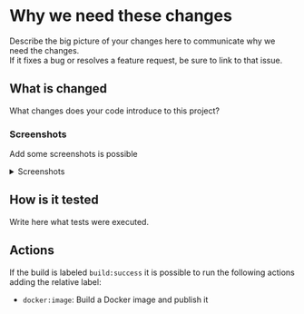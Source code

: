 # Why we need these changes

Describe the big picture of your changes here to communicate why we need the changes.  
If it fixes a bug or resolves a feature request, be sure to link to that issue.

## What is changed

What changes does your code introduce to this project?

### Screenshots

Add some screenshots is possible

<details>
<summary>Screenshots</summary>

</details>

## How is it tested

Write here what tests were executed.

## Actions

If the build is labeled ``build:success`` it is possible to run the following actions adding the relative label:  

- ``docker:image``: Build a Docker image and publish it
